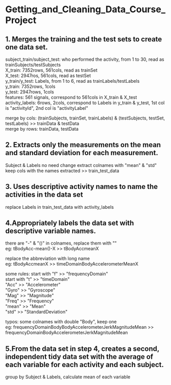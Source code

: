 # Getting_and_Cleaning_Data_Course_Project
## 1. Merges the training and the test sets to create one data set.
subject_train/subject_test: who performed the activity, from 1 to 30, read as trainSubjects/testSubjects  
X_train: 7352rows, 561cols, read as trainSet  
X_test: 2947ros, 561cols, read as testSet  
y_train/y_test: Labels, from 1 to 6, read as trainLabels/testLabels  
y_train: 7352rows, 1cols  
y_test: 2947rows, 1cols  
features: 561 signals, correspond to 561cols in X_train & X_test  
activity_labels: 6rows, 2cols, correspond to Labels in y_train & y_test, 1st col is "activityId", 2nd col is "activityLabel"  

merge by cols: (trainSubjects, trainSet, trainLabels) & (testSubjects, testSet, testLabels) >> trainData & testData  
merge by rows: trainData, testData  

## 2. Extracts only the measurements on the mean and standard deviation for each measurement.  
Subject & Labels no need change
extract colnames with "mean" & "std"
keep cols with the names extracted >> train_test_data

## 3. Uses descriptive activity names to name the activities in the data set
replace Labels in train_test_data with activity_labels

## 4.Appropriately labels the data set with descriptive variable names.
there are "-" & "()" in colnames, replace them with ""  
  eg: tBodyAcc-mean()-X >> tBodyAccmeanX  

replace the abbreviation with long name  
  eg: tBodyAccmeanX >> timeDomainBodyAccelerometerMeanX  
  
  some rules: start with "f" >> "frequencyDomain"  
              start with "t" >> "timeDomain"  
              "Acc" >> "Accelerometer"  
              "Gyro" >> "Gyroscope"  
              "Mag" >> "Magnitude"  
              "Freq" >> "Frequency"  
              "mean" >> "Mean"  
              "std" >> "StandardDeviation"  
   
   typos: some colnames with double "Body", keep one  
   eg:  frequencyDomainBodyBodyAccelerometerJerkMagnitudeMean >> frequencyDomainBodyAccelerometerJerkMagnitudeMean  
   
## 5.From the data set in step 4, creates a second, independent tidy data set with the average of each variable for each activity and each subject.  
group by Subject & Labels, calculate mean of each variable  







